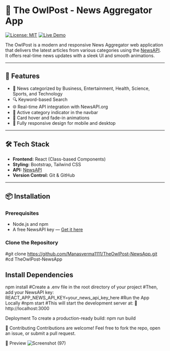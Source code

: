 # 🦉 The OwlPost - News Aggregator App

[![License: MIT](https://img.shields.io/badge/License-MIT-yellow.svg)](https://opensource.org/licenses/MIT)
[![Live Demo](https://img.shields.io/badge/Live%20Demo-Click%20Here-brightgreen)](#)

The OwlPost is a modern and responsive News Aggregator web application that delivers the latest articles from various categories using the [NewsAPI](https://newsapi.org/). It offers real-time news updates with a sleek UI and smooth animations.

---

## 🚀 Features

- 📰 News categorized by Business, Entertainment, Health, Science, Sports, and Technology
- 🔍 Keyword-based Search
- 🌐 Real-time API integration with NewsAPI.org
- 🎯 Active category indicator in the navbar
- 💫 Card hover and fade-in animations
- 📱 Fully responsive design for mobile and desktop

---

## 🛠️ Tech Stack

- **Frontend:** React (Class-based Components)
- **Styling:** Bootstrap, Tailwind CSS
- **API:** [NewsAPI](https://newsapi.org/)
- **Version Control:** Git & GitHub

---

## 📦 Installation

### Prerequisites

- Node.js and npm
- A free NewsAPI key — [Get it here](https://newsapi.org/)

### Clone the Repository
#git clone https://github.com/Manasverma1111/TheOwlPost-NewsApp.git
#cd TheOwlPost-NewsApp

## Install Dependencies

npm install
#Create a .env file in the root directory of your project
#Then, add your NewsAPI key: REACT_APP_NEWS_API_KEY=your_news_api_key_here
#Run the App Locally
#npm start
#This will start the development server at:
🔗 http://localhost:3000

Deployment
To create a production-ready build:
npm run build

🤝 Contributing
Contributions are welcome!
Feel free to fork the repo, open an issue, or submit a pull request.

📸 Preview
![Screenshot (97)](https://github.com/user-attachments/assets/ffcfa12a-9126-4751-a9b2-cf38015fca70)

